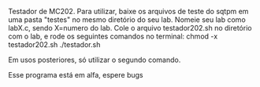  Testador de MC202. Para utilizar, baixe os arquivos de teste do sqtpm em uma pasta 
"testes" no mesmo diretório do seu lab. Nomeie seu lab como labX.c, sendo X=numero do lab.
  Cole o arquivo testador202.sh no diretório com o lab, e rode os seguintes comandos no terminal:
  chmod -x testador202.sh
  ./testador.sh
  
  Em usos posteriores, só utilizar o segundo comando.
  
  Esse programa está em alfa, espere bugs
